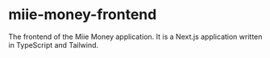 # miie-money-frontend
The frontend of the Miie Money application. It is a Next.js application written in TypeScript and Tailwind.
